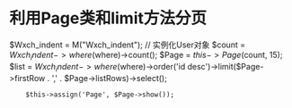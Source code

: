 # 利用Page类和limit方法分页

  $Wxch_indent = M("Wxch_indent"); // 实例化User对象
        $count = $Wxch_indent->where($where)->count();
        $Page  = $this->Page($count, 15);
        $list  = $Wxch_indent->where($where)->order('id desc')->limit($Page->firstRow . ',' . $Page->listRows)->select();

        $this->assign('Page', $Page->show());

